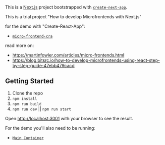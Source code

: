 This is a [Next.js](https://nextjs.org/) project bootstrapped with [`create-next-app`](https://github.com/vercel/next.js/tree/canary/packages/create-next-app).

This is a trial project "How to develop Microfrontends with Next.js"

for the demo with "Create-React-App":

- [`micro-frontend-cra`](https://github.com/micro-frontend-cra/)

read more on:

- https://martinfowler.com/articles/micro-frontends.html
- https://blog.bitsrc.io/how-to-develop-microfrontends-using-react-step-by-step-guide-47ebb479cacd

## Getting Started

1. Clone the repo
2. `npm install`
3. `npm run build`
4. `npm run dev` || `npm run start`

Open [http://localhost:3001](http://localhost:3001) with your browser to see the result.

For the demo you'll also need to be running:

- [`Main Container`](https://github.com/micro-frontend-nextjs/main-container/)
